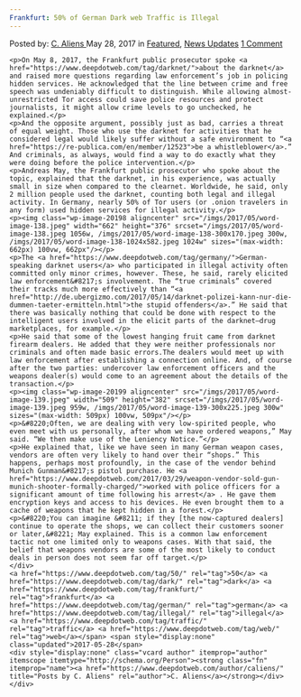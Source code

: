 ```yaml
---
Frankfurt: 50% of German Dark web Traffic is Illegal
---
```

<article class="post-listing post-20191 post type-post status-publish format-standard has-post-thumbnail hentry  tag-1447 tag-dark tag-frankfurt tag-german tag-illegal tag-traffic tag-web">
    <div class="post-inner">
        <span>Posted by: <a href="https://www.deepdotweb.com/author/caliens/" title="">C. Aliens </a></span>
    <span>May 28, 2017</span>
    <span>in <a href="https://www.deepdotweb.com/category/deepdot-news/" rel="category tag">Featured</a>, <a href="https://www.deepdotweb.com/category/news-updates/" rel="category tag">News Updates</a></span>
    <span><a href="https://www.deepdotweb.com/2017/05/28/frankfurt-50-german-dark-web-traffic-illegal/#comments">1 Comment</a></span>
    </p>
    <div class="clear"></div>
    
    <p>On May 8, 2017, the Frankfurt public prosecutor spoke <a href="https://www.deepdotweb.com/tag/darknet/">about the darknet</a> and raised more questions regarding law enforcement’s job in policing hidden services. He acknowledged that the line between crime and free speech was undeniably difficult to distinguish. While allowing almost-unrestricted Tor access could save police resources and protect journalists, it might allow crime levels to go unchecked, he explained.</p>
    <p>And the opposite argument, possibly just as bad, carries a threat of equal weight. Those who use the darknet for activities that he considered legal would likely suffer without a safe environment to “<a href="https://re-publica.com/en/member/12523">be a whistleblower</a>.” And criminals, as always, would find a way to do exactly what they were doing before the police intervention.</p>
    <p>Andreas May, the Frankfurt public prosecutor who spoke about the topic, explained that the darknet, in his experience, was actually small in size when compared to the clearnet. Worldwide, he said, only 2 million people used the darknet, counting both legal and illegal activity. In Germany, nearly 50% of Tor users (or .onion travelers in any form) used hidden services for illegal activity.</p>
    <p><img class="wp-image-20198 aligncenter" src="/imgs/2017/05/word-image-138.jpeg" width="662" height="376" srcset="/imgs/2017/05/word-image-138.jpeg 1056w, /imgs/2017/05/word-image-138-300x170.jpeg 300w, /imgs/2017/05/word-image-138-1024x582.jpeg 1024w" sizes="(max-width: 662px) 100vw, 662px"/></p>
    <p>The <a href="https://www.deepdotweb.com/tag/germany/">German-speaking darknet users</a> who participated in illegal activity often committed only minor crimes, however. These, he said, rarely elicited law enforcement&#8217;s involvement. The “true criminals” covered their tracks much more effectively than “<a href="http://de.ubergizmo.com/2017/05/14/darknet-polizei-kann-nur-die-dummen-taeter-ermitteln.html">the stupid offenders</a>.” He said that there was basically nothing that could be done with respect to the intelligent users involved in the elicit parts of the darknet—drug marketplaces, for example.</p>
    <p>He said that some of the lowest hanging fruit came from darknet firearm dealers. He added that they were neither professionals nor criminals and often made basic errors.The dealers would meet up with law enforcement after establishing a connection online. And, of course after the two parties: undercover law enforcement officers and the weapons dealer(s) would come to an agreement about the details of the transaction.</p>
    <p><img class="wp-image-20199 aligncenter" src="/imgs/2017/05/word-image-139.jpeg" width="509" height="382" srcset="/imgs/2017/05/word-image-139.jpeg 959w, /imgs/2017/05/word-image-139-300x225.jpeg 300w" sizes="(max-width: 509px) 100vw, 509px"/></p>
    <p>&#8220;Often, we are dealing with very low-spirited people, who even meet with us personally, after whom we have ordered weapons,” May said. “We then make use of the Leniency Notice.”</p>
    <p>He explained that, like we have seen in many German weapon cases, vendors are often very likely to hand over their “shops.” This happens, perhaps most profoundly, in the case of the vendor behind Munich Gunman&#8217;s pistol purchase. He <a href="https://www.deepdotweb.com/2017/03/29/weapon-vendor-sold-gun-munich-shooter-formally-charged/">worked with police officers for a significant amount of time following his arrest</a> . He gave them encryption keys and access to his devices. He even brought them to a cache of weapons that he kept hidden in a forest.</p>
    <p>&#8220;You can imagine &#8211; if they [the now-captured dealers] continue to operate the shops, we can collect their customers sooner or later,&#8221; May explained. This is a common law enforcement tactic not one limited only to weapons cases. With that said, the belief that weapons vendors are some of the most likely to conduct deals in person does not seem far off target.</p>
    </div>
    <a href="https://www.deepdotweb.com/tag/50/" rel="tag">50</a> <a href="https://www.deepdotweb.com/tag/dark/" rel="tag">dark</a> <a href="https://www.deepdotweb.com/tag/frankfurt/" rel="tag">frankfurt</a> <a href="https://www.deepdotweb.com/tag/german/" rel="tag">german</a> <a href="https://www.deepdotweb.com/tag/illegal/" rel="tag">illegal</a> <a href="https://www.deepdotweb.com/tag/traffic/" rel="tag">traffic</a> <a href="https://www.deepdotweb.com/tag/web/" rel="tag">web</a></span> <span style="display:none" class="updated">2017-05-28</span>
    <div style="display:none" class="vcard author" itemprop="author" itemscope itemtype="http://schema.org/Person"><strong class="fn" itemprop="name"><a href="https://www.deepdotweb.com/author/caliens/" title="Posts by C. Aliens" rel="author">C. Aliens</a></strong></div>
    </div>
</article>

